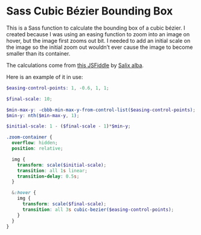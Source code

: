 # Sass Cubic Bézier Bounding Box

This is a Sass function to calculate the bounding box of a cubic bézier. I created because I was using an easing function to zoom into an image on hover, but the image first zooms out bit. I needed to add an initial scale on the image so the initial zoom out wouldn’t ever cause the image to become smaller than its container.

The calculations come from [this JSFiddle](https://jsfiddle.net/SalixAlba/QQnvm/4/) by [Salix alba](http://stackoverflow.com/a/24814530/760389).

Here is an example of it in use:

```scss
$easing-control-points: 1, -0.6, 1, 1;

$final-scale: 10;

$min-max-y: -cbbb-min-max-y-from-control-list($easing-control-points);
$min-y: nth($min-max-y, 1);

$initial-scale: 1 - ($final-scale - 1)*$min-y;

.zoom-container {
  overflow: hidden;
  position: relative;

  img {
    transform: scale($initial-scale);
    transition: all 1s linear;
    transition-delay: 0.5s;
  }

  &:hover {
    img {
      transform: scale($final-scale);
      transition: all 3s cubic-bezier($easing-control-points);
    }
  }
}
```